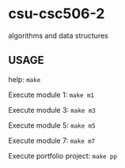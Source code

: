 # csu-csc506-2

algorithms and data structures

## USAGE

help: `make`

Execute module 1: `make m1`

Execute module 3: `make m3`

Execute module 5: `make m5`

Execute module 7: `make m7`

Execute portfolio project: `make pp`
